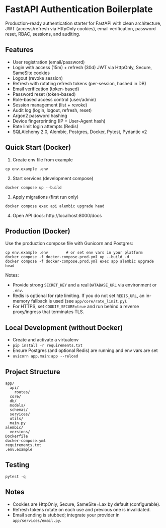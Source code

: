 # FastAPI Authentication Boilerplate

Production-ready authentication starter for FastAPI with clean architecture, JWT (access/refresh via HttpOnly cookies), email verification, password reset, RBAC, sessions, and auditing.

## Features
- User registration (email/password)
- Login with access (15m) + refresh (30d) JWT via HttpOnly, Secure, SameSite cookies
- Logout (revoke session)
- Refresh with rotating refresh tokens (per-session, hashed in DB)
- Email verification (token-based)
- Password reset (token-based)
- Role-based access control (user/admin)
- Session management (list + revoke)
- Audit log (login, logout, refresh, reset)
- Argon2 password hashing
- Device fingerprinting (IP + User-Agent hash)
- Rate limit login attempts (Redis)
- SQLAlchemy 2.0, Alembic, Postgres, Docker, Pytest, Pydantic v2

## Quick Start (Docker)

1. Create env file from example
```
cp env.example .env
```

2. Start services (development compose)
```
docker compose up --build
```

3. Apply migrations (first run only)
```
docker compose exec api alembic upgrade head
```

4. Open API docs: http://localhost:8000/docs

## Production (Docker)

Use the production compose file with Gunicorn and Postgres:

```
cp env.example .env        # or set env vars in your platform
docker compose -f docker-compose.prod.yml up --build -d
docker compose -f docker-compose.prod.yml exec app alembic upgrade head
```

Notes:
- Provide strong `SECRET_KEY` and a real `DATABASE_URL` via environment or `.env`.
- Redis is optional for rate limiting. If you do not set `REDIS_URL`, an in-memory fallback is used (see `app/core/rate_limit.py`).
- For HTTPS, set `COOKIE_SECURE=true` and run behind a reverse proxy/ingress that terminates TLS.

## Local Development (without Docker)
- Create and activate a virtualenv
- `pip install -r requirements.txt`
- Ensure Postgres (and optional Redis) are running and env vars are set
- `uvicorn app.main:app --reload`

## Project Structure
```
app/
  api/
    routes/
  core/
  db/
  models/
  schemas/
  services/
  utils/
  main.py
alembic/
  versions/
Dockerfile
docker-compose.yml
requirements.txt
.env.example
```

## Testing
```
pytest -q
```

## Notes
- Cookies are HttpOnly, Secure, SameSite=Lax by default (configurable).
- Refresh tokens rotate on each use and previous one is invalidated.
- Email sending is stubbed; integrate your provider in `app/services/email.py`.
